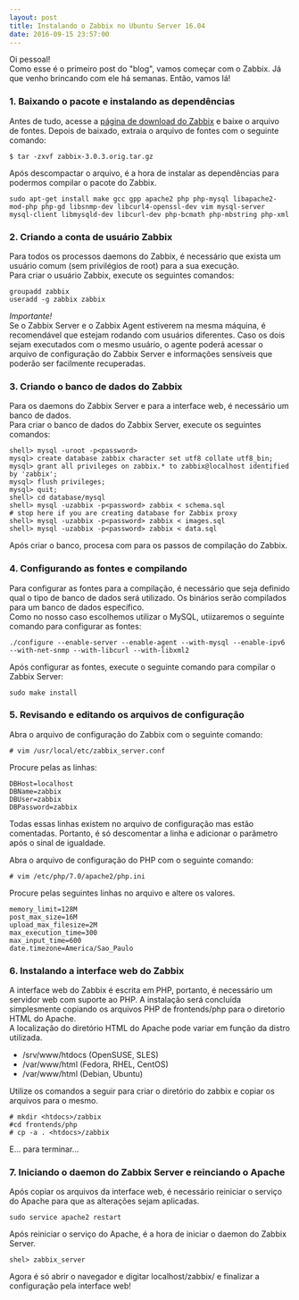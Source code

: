 ```yaml
---
layout: post
title: Instalando o Zabbix no Ubuntu Server 16.04
date: 2016-09-15 23:57:00
---
```


Oi pessoal!  
Como esse é o primeiro post do "blog", vamos começar com o Zabbix. Já que venho brincando com ele há semanas. Então, vamos lá!  

### 1. Baixando o pacote e instalando as dependências
Antes de tudo, acesse a [página de download do Zabbix](http://www.zabbix.com/download.php) e baixe o arquivo de fontes. Depois de baixado, extraia o arquivo de fontes com o seguinte comando:  

```
$ tar -zxvf zabbix-3.0.3.orig.tar.gz  
```

Após descompactar o arquivo, é a hora de instalar as dependências para podermos compilar o pacote do Zabbix.  

```
sudo apt-get install make gcc gpp apache2 php php-mysql libapache2-mod-php php-gd libsnmp-dev libcurl4-openssl-dev vim mysql-server mysql-client libmysqld-dev libcurl-dev php-bcmath php-mbstring php-xml  
```

### 2. Criando a conta de usuário Zabbix  
Para todos os processos daemons do Zabbix, é necessário que exista um usuário comum (sem privilégios de root) para a sua execução.  
Para criar o usuário Zabbix, execute os seguintes comandos:  

```
groupadd zabbix  
useradd -g zabbix zabbix  
```

*Importante!*  
Se o Zabbix Server e o Zabbix Agent estiverem na mesma máquina, é recomendável que estejam rodando com usuários diferentes. Caso os dois sejam executados com o mesmo usuário, o agente poderá acessar o arquivo de configuração do Zabbix Server e informações sensíveis que poderão ser facilmente recuperadas.  

### 3. Criando o banco de dados do Zabbix  
Para os daemons do Zabbix Server e para a interface web, é necessário um banco de dados.  
Para criar o banco de dados do Zabbix Server, execute os seguintes comandos:  

```
shell> mysql -uroot -p<password>  
mysql> create database zabbix character set utf8 collate utf8_bin;  
mysql> grant all privileges on zabbix.* to zabbix@localhost identified by 'zabbix';  
mysql> flush privileges;  
mysql> quit;  
shell> cd database/mysql  
shell> mysql -uzabbix -p<password> zabbix < schema.sql  
# stop here if you are creating database for Zabbix proxy  
shell> mysql -uzabbix -p<password> zabbix < images.sql  
shell> mysql -uzabbix -p<password> zabbix < data.sql  
```

Após criar o banco, procesa com para os passos de compilação do Zabbix.  

### 4. Configurando as fontes e compilando
Para configurar as fontes para a compilação, é necessário que seja definido qual o tipo de banco de dados será utilizado. Os binários serão compilados para um banco de dados específico.  
Como no nosso caso escolhemos utilizar o MySQL, utiizaremos o seguinte comando para configurar as fontes:  

```
./configure --enable-server --enable-agent --with-mysql --enable-ipv6 --with-net-snmp --with-libcurl --with-libxml2  
```

Após configurar as fontes, execute o seguinte comando para compilar o Zabbix Server: 
 
```
sudo make install  
```

### 5. Revisando e editando os arquivos de configuração  
Abra o arquivo de configuração do Zabbix com o seguinte comando: 
 
```
# vim /usr/local/etc/zabbix_server.conf  
```

Procure pelas as linhas:  
  
```
DBHost=localhost  
DBName=zabbix  
DBUser=zabbix  
DBPassword=zabbix  
```

Todas essas linhas existem no arquivo de configuração mas estão comentadas. Portanto, é só descomentar a linha e adicionar o parâmetro após o sinal de igualdade.  

Abra o arquivo de configuração do PHP com o seguinte comando: 
 
```
# vim /etc/php/7.0/apache2/php.ini  
```

Procure pelas seguintes linhas no arquivo e altere os valores.  

```
memory_limit=128M  
post_max_size=16M  
upload_max_filesize=2M  
max_execution_time=300  
max_input_time=600  
date.timezone=America/Sao_Paulo  
```

### 6. Instalando a interface web do Zabbix  
A interface web do Zabbix é escrita em PHP, portanto, é necessário um servidor web com suporte ao PHP. A instalação será concluída simplesmente copiando os arquivos PHP de frontends/php para o diretorio HTML do Apache.  
A localização do diretório HTML do Apache pode variar em função da distro utilizada.  
 
 - /srv/www/htdocs (OpenSUSE, SLES)
 - /var/www/html (Fedora, RHEL, CentOS)
 - /var/www/html (Debian, Ubuntu)
 
 Utilize os comandos a seguir para criar o diretório do zabbix e copiar os arquivos para o mesmo.  

 ```
 # mkdir <htdocs>/zabbix
 #cd frontends/php
 # cp -a . <htdocs>/zabbix  
 ```
 
 E... para terminar...
 
 ### 7. Iniciando o daemon do Zabbix Server e reinciando o Apache
 Após copiar os arquivos da interface web, é necessário reiniciar o serviço do Apache para que as alterações sejam aplicadas.  

 ```
 sudo service apache2 restart  
 ```
 Após reiniciar o serviço do Apache, é a hora de iniciar o daemon do Zabbix Server.  

 ```
 shel> zabbix_server  
 ```
 
 Agora é só abrir o navegador e digitar localhost/zabbix/ e finalizar a configuração pela interface web!  
